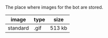 
The place where images for the bot are stored.

|image|type|size|
|-----|----|------|
|standard|.gif|513 kb|
